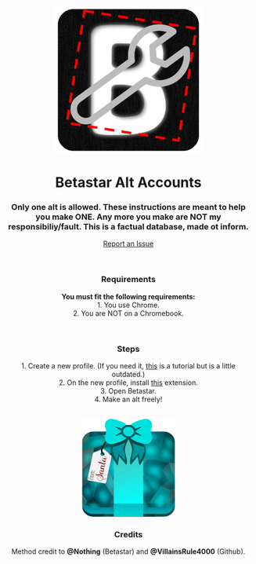 <div id="top"></div>
<br />
<div align="center">
  <a href="https://betastar.org">
    <img src="/assets/siteLogo.png" alt="Logo" width="300" height="300">
  </a>
  <h1 align="center">Betastar Alt Accounts</h1>
  <h3 align="center">Only one alt is allowed. These instructions are meant to help you make ONE. Any more you make are NOT my responsibiliy/fault. This is a factual database, made ot inform.</h3>
  <p align="center">
    <a href="https://github.com/BetastarUtils/BetastarUtils.github.io/issues">Report an Issue</a>
  </p>
</div>
<div id="top"></div>
<br />
<div align="center">
  <h3 align="center">Requirements</h3>

  <p align="center">
    <b>You must fit the following requirements:</b><br>
    1. You use Chrome.<br>
    2. You are NOT on a Chromebook.
  </p>
</div><div id="top"></div>
<br />
<div align="center">
  <h3 align="center">Steps</h3>

  <p align="center">
    1. Create a new profile. (If you need it, <a href="https://www.techsolutions.support.com/how-to/how-to-create-and-switch-profiles-in-chrome-12564"> this</a> is a tutorial but is a little outdated.)<br>
    2. On the new profile, install <a href="https://chrome.google.com/webstore/detail/zenmate-free-vpn%E2%80%93best-vpn/fdcgdnkidjaadafnichfpabhfomcebme?hl=en">this</a> extension.<br>
    3. Open Betastar.<br>
    4. Make an alt freely!
  </p>
</div>
<div id="top"></div>
<br />
<div align="center">
  <img src="/assets/credits.png" alt="Logo" width="190" height="200">
  <h3 align="center">Credits</h3>

  <p align="center">
    Method credit to <b>@Nothing</b> (Betastar) and <b>@VillainsRule4000</b> (Github).
  </p>
</div>

